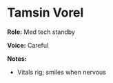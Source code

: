 # Tamsin Vorel

**Role:** Med tech standby

**Voice:** Careful

**Notes:**
- Vitals rig; smiles when nervous
